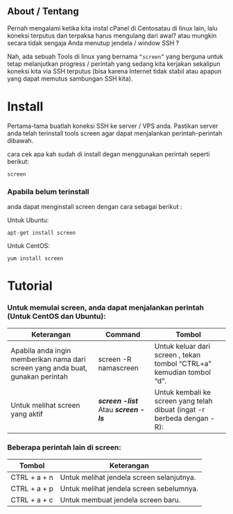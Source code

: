 ## About / Tentang
Pernah mengalami ketika kita instal cPanel di Centosatau di linux lain, 
lalu koneksi terputus dan terpaksa harus mengulang dari awal? atau mungkin secara tidak sengaja Anda menutup jendela / window SSH ?

Nah, ada sebuah Tools di linux yang bernama `“screen”` yang berguna untuk tetap melanjutkan progress / perintah yang sedang kita kerjakan sekalipun koneksi kita via SSH terputus (bisa karena Internet tidak stabil atau apapun yang dapat memutus sambungan SSH kita).

# Install
Pertama-tama buatlah koneksi SSH ke server / VPS anda. Pastikan server anda telah terinstall tools screen agar dapat menjalankan perintah-perintah dibawah.

cara cek apa kah sudah di install degan menggunakan perintah seperti berikut:
```
screen
```


### Apabila belum terinstall 
anda dapat menginstall screen dengan cara sebagai berikut :

Untuk Ubuntu:
```
apt-get install screen
```

Untuk CentOS:
```
yum install screen
```

# Tutorial
### Untuk memulai screen, anda dapat menjalankan perintah (Untuk CentOS dan Ubuntu):
| Keterangan | Command | Tombol |
| ------ | ------ | ------ |
|Apabila anda ingin memberikan nama dari screen yang anda buat, gunakan perintah|screen -R namascreen|Untuk keluar dari screen , tekan tombol “CTRL+a” kemudian tombol “d”.|
|Untuk melihat screen yang aktif|**_screen -list_** Atau _**screen -ls**_|Untuk kembali ke screen yang telah dibuat (ingat -r berbeda dengan -R):

### Beberapa perintah lain di screen:
| Tombol | Keterangan |
| ------ | ------ |
|CTRL + a + n|Untuk melihat jendela screen selanjutnya.
|CTRL + a + p|Untuk melihat jendela screen sebelumnya.
|CTRL + a + c|Untuk membuat jendela screen baru.

